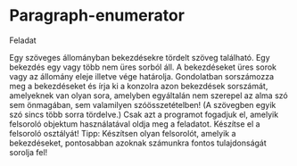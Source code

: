 # Paragraph-enumerator

Feladat 

Egy szöveges állományban bekezdésekre tördelt szöveg található. Egy bekezdés egy vagy több nem üres sorból áll. A bekezdéseket üres sorok vagy az állomány eleje illetve vége határolja. Gondolatban sorszámozza meg a bekezdéseket és írja ki a konzolra azon bekezdések sorszámát, amelyeknek van olyan sora, amelyben egyáltalán nem szerepel az alma szó sem önmagában, sem valamilyen szóösszetételben! (A szövegben egyik szó sincs több sorra tördelve.) Csak azt a programot fogadjuk el, amelyik felsoroló objektum használatával oldja meg a feladatot. Készítse el a felsoroló osztályát! Tipp: Készítsen olyan felsorolót, amelyik a bekezdéseket, pontosabban azoknak számunkra fontos tulajdonságát sorolja fel! 
